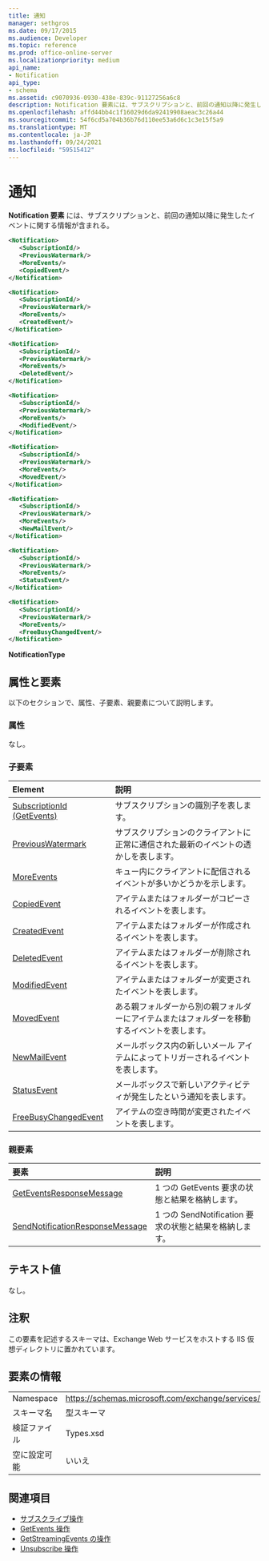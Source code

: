 ```yaml
---
title: 通知
manager: sethgros
ms.date: 09/17/2015
ms.audience: Developer
ms.topic: reference
ms.prod: office-online-server
ms.localizationpriority: medium
api_name:
- Notification
api_type:
- schema
ms.assetid: c9070936-0930-438e-839c-91127256a6c8
description: Notification 要素には、サブスクリプションと、前回の通知以降に発生したイベントに関する情報が含まれる。
ms.openlocfilehash: affd44bb4c1f16029d6da92419908aeac3c26a44
ms.sourcegitcommit: 54f6cd5a704b36b76d110ee53a6d6c1c3e15f5a9
ms.translationtype: MT
ms.contentlocale: ja-JP
ms.lasthandoff: 09/24/2021
ms.locfileid: "59515412"
---
```

# <a name="notification"></a>通知

**Notification 要素** には、サブスクリプションと、前回の通知以降に発生したイベントに関する情報が含まれる。 
  
```xml
<Notification>
   <SubscriptionId/>
   <PreviousWatermark/>
   <MoreEvents/>
   <CopiedEvent/>
</Notification>
```

```xml
<Notification>
   <SubscriptionId/>
   <PreviousWatermark/>
   <MoreEvents/>
   <CreatedEvent/>
</Notification>
```

```xml
<Notification>
   <SubscriptionId/>
   <PreviousWatermark/>
   <MoreEvents/>
   <DeletedEvent/>
</Notification>
```

```xml
<Notification>
   <SubscriptionId/>
   <PreviousWatermark/>
   <MoreEvents/>
   <ModifiedEvent/>
</Notification>
```

```xml
<Notification>
   <SubscriptionId/>
   <PreviousWatermark/>
   <MoreEvents/>
   <MovedEvent/>
</Notification>
```

```xml
<Notification>
   <SubscriptionId/>
   <PreviousWatermark/>
   <MoreEvents/>
   <NewMailEvent/>
</Notification>
```

```xml
<Notification>
   <SubscriptionId/>
   <PreviousWatermark/>
   <MoreEvents/>
   <StatusEvent/>
</Notification>
```

```xml
<Notification>
   <SubscriptionId/>
   <PreviousWatermark/>
   <MoreEvents/>
   <FreeBusyChangedEvent/>
</Notification>
```

**NotificationType**

## <a name="attributes-and-elements"></a>属性と要素

以下のセクションで、属性、子要素、親要素について説明します。
  
### <a name="attributes"></a>属性

なし。
  
### <a name="child-elements"></a>子要素

|**Element**|**説明**|
|:-----|:-----|
|[SubscriptionId (GetEvents)](subscriptionid-getevents.md) <br/> |サブスクリプションの識別子を表します。  <br/> |
|[PreviousWatermark](previouswatermark.md) <br/> |サブスクリプションのクライアントに正常に通信された最新のイベントの透かしを表します。  <br/> |
|[MoreEvents](moreevents.md) <br/> |キュー内にクライアントに配信されるイベントが多いかどうかを示します。  <br/> |
|[CopiedEvent](copiedevent.md) <br/> |アイテムまたはフォルダーがコピーされるイベントを表します。  <br/> |
|[CreatedEvent](createdevent.md) <br/> |アイテムまたはフォルダーが作成されるイベントを表します。  <br/> |
|[DeletedEvent](deletedevent.md) <br/> |アイテムまたはフォルダーが削除されるイベントを表します。  <br/> |
|[ModifiedEvent](modifiedevent.md) <br/> |アイテムまたはフォルダーが変更されたイベントを表します。  <br/> |
|[MovedEvent](movedevent.md) <br/> |ある親フォルダーから別の親フォルダーにアイテムまたはフォルダーを移動するイベントを表します。  <br/> |
|[NewMailEvent](newmailevent.md) <br/> |メールボックス内の新しいメール アイテムによってトリガーされるイベントを表します。  <br/> |
|[StatusEvent](statusevent.md) <br/> |メールボックスで新しいアクティビティが発生したという通知を表します。  <br/> |
|[FreeBusyChangedEvent](freebusychangedevent.md) <br/> |アイテムの空き時間が変更されたイベントを表します。  <br/> |
   
### <a name="parent-elements"></a>親要素

|**要素**|**説明**|
|:-----|:-----|
|[GetEventsResponseMessage](geteventsresponsemessage.md) <br/> |1 つの GetEvents 要求の状態と結果を格納します。  <br/> |
|[SendNotificationResponseMessage](sendnotificationresponsemessage.md) <br/> |1 つの SendNotification 要求の状態と結果を格納します。  <br/> |
   
## <a name="text-value"></a>テキスト値

なし。
  
## <a name="remarks"></a>注釈

この要素を記述するスキーマは、Exchange Web サービスをホストする IIS 仮想ディレクトリに置かれています。
  
## <a name="element-information"></a>要素の情報

|||
|:-----|:-----|
|Namespace  <br/> |https://schemas.microsoft.com/exchange/services/2006/types  <br/> |
|スキーマ名  <br/> |型スキーマ  <br/> |
|検証ファイル  <br/> |Types.xsd  <br/> |
|空に設定可能  <br/> |いいえ  <br/> |
   
## <a name="see-also"></a>関連項目

- [サブスクライブ操作](subscribe-operation.md) 
- [GetEvents 操作](getevents-operation.md) 
- [GetStreamingEvents の操作](getstreamingevents-operation.md) 
- [Unsubscribe 操作](unsubscribe-operation.md)

